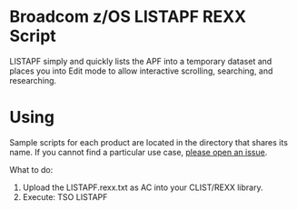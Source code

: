 # Broadcom z/OS LISTAPF REXX Script
LISTAPF simply and quickly lists the APF into a temporary dataset and places you into Edit mode to allow interactive scrolling, searching, and researching.


# Using
Sample scripts for each product are located in the directory that shares its name. If you cannot find a particular use case, [please open an issue](https://github.com/BroadcomMFD/broadcom-product-scripts/issues/new).

What to do:   
1.	Upload the LISTAPF.rexx.txt as AC into your CLIST/REXX library.
2.	Execute:  TSO LISTAPF
